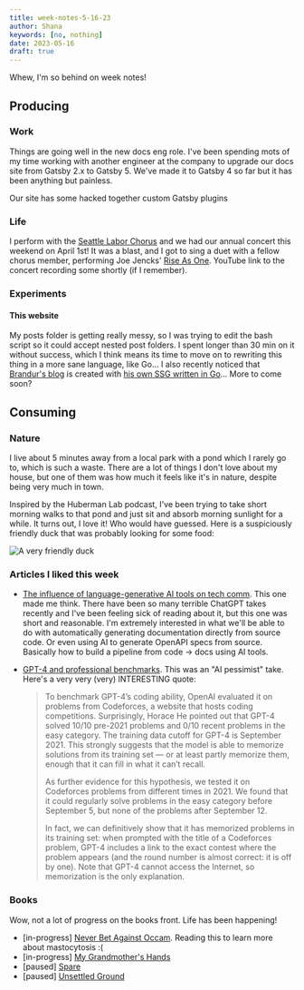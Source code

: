 ```yaml
---
title: week-notes-5-16-23
author: Shana
keywords: [no, nothing]
date: 2023-05-16
draft: true
---
```


Whew, I'm so behind on week notes!

## Producing

### Work

Things are going well in the new docs eng role. I've been spending mots of my time working with another engineer at the company to upgrade our docs site from Gatsby 2.x to Gatsby 5. We've made it to Gatsby 4 so far but it has been anything but painless. 

Our site has some hacked together custom Gatsby plugins

### Life

I perform with the [Seattle Labor Chorus](https://seattlelaborchorus.org/) and we had our annual concert this weekend on April 1st! It was a blast, and I got to sing a duet with a fellow chorus member, performing Joe Jencks' [Rise As One](https://www.youtube.com/watch?v=A69eP-kiARk&ab_channel=JoeJencks-Topic). YouTube link to the concert recording some shortly (if I remember).

### Experiments

#### This website

My posts folder is getting really messy, so I was trying to edit the bash script so it could accept nested post folders. I spent longer than 30 min on it without success, which I think means its time to move on to rewriting this thing in a more sane language, like Go... I also recently noticed that [Brandur's blog](https://brandur.org/) is created with [his own SSG written in Go](https://github.com/brandur/sorg)... More to come soon?

## Consuming

### Nature

I live about 5 minutes away from a local park with a pond which I rarely go to, which is such a waste. There are a lot of things I don't love about my house, but one of them was how much it feels like it's in nature, despite being very much in town.

Inspired by the Huberman Lab podcast, I've been trying to take short morning walks to that pond and just sit and absorb morning sunlight for a while. It turns out, I love it! Who would have guessed. Here is a suspiciously friendly duck that was probably looking for some food:

![A very friendly duck](../images/pond.jpg)

### Articles I liked this week

- [The influence of language-generative AI tools on tech comm](https://idratherbewriting.com/trends/trends-to-follow-or-forget-language-generative-ai.html). This one made me think. There have been so many terrible ChatGPT takes recently and I've been feeling sick of reading about it, but this one was short and reasonable. I'm extremely interested in what we'll be able to do with automatically generating documentation directly from source code. Or even using AI to generate OpenAPI specs from source. Basically how to build a pipeline from code -> docs using AI tools.
- [GPT-4 and professional benchmarks](https://aisnakeoil.substack.com/p/gpt-4-and-professional-benchmarks). This was an "AI pessimist" take. Here's a very very (very) INTERESTING quote:

    > To benchmark GPT-4’s coding ability, OpenAI evaluated it on problems from Codeforces, a website that hosts coding competitions. Surprisingly, Horace He pointed out that GPT-4 solved 10/10 pre-2021 problems and 0/10 recent problems in the easy category. The training data cutoff for GPT-4 is September 2021. This strongly suggests that the model is able to memorize solutions from its training set — or at least partly memorize them, enough that it can fill in what it can’t recall.
    >
    > As further evidence for this hypothesis, we tested it on Codeforces problems from different times in 2021. We found that it could regularly solve problems in the easy category before September 5, but none of the problems after September 12.
    >
    > In fact, we can definitively show that it has memorized problems in its training set: when prompted with the title of a Codeforces problem, GPT-4 includes a link to the exact contest where the problem appears (and the round number is almost correct: it is off by one). Note that GPT-4 cannot access the Internet, so memorization is the only explanation.

### Books

Wow, not a lot of progress on the books front. Life has been happening!

- [in-progress] [Never Bet Against Occam](https://openlibrary.org/works/OL20811242W/Never_Bet_Against_Occam). Reading this to learn more about mastocytosis :(
- [in-progress] [My Grandmother's Hands](https://openlibrary.org/works/OL19718843W/My_grandmother%27s_hands?edition=ia%3Amygrandmothersha0000mena)
- [paused] [Spare](https://openlibrary.org/works/OL29240850W/Spare)
- [paused] [Unsettled Ground](https://openlibrary.org/works/OL25758323W/Unsettled_Ground)
